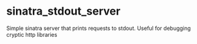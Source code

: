 # sinatra_stdout_server
Simple sinatra server that prints requests to stdout. Useful for debugging cryptic http libraries
